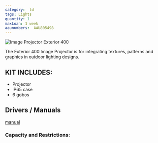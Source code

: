 ```yaml
---
category:  ld
tags: Lights
quantity: 1
maxLoan: 1 week
aaunumbers:  AAU805498
---
```

![Image Projector Exterior 400](https://adn.harmanpro.com/product_attachments/product_attachments/6011_1524201190/exterior400imageprojector_large.jpg)

The Exterior 400 Image Projector is for integrating textures, patterns and graphics in outdoor lighting designs.
## KIT INCLUDES:
-  Projector
- IP65 case
- 6 gobos

## Drivers / Manuals
[manual](https://www.martin.com/en/products/exterior-400-image-projector#downloads)



### Capacity and Restrictions:
